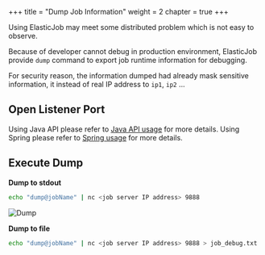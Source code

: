 +++
title = "Dump Job Information"
weight = 2
chapter = true
+++

Using ElasticJob may meet some distributed problem which is not easy to observe.

Because of developer cannot debug in production environment, ElasticJob provide `dump` command to export job runtime information for debugging.

For security reason, the information dumped had already mask sensitive information, it instead of real IP address to `ip1`, `ip2` ...  

## Open Listener Port

Using Java API please refer to [Java API usage](/en/user-manual/elasticjob-lite/usage/java-api) for more details.
Using Spring please refer to [Spring usage](/en/user-manual/elasticjob-lite/usage/spring-namespace) for more details.

## Execute Dump

**Dump to stdout**

```bash
echo "dump@jobName" | nc <job server IP address> 9888
```

![Dump](https://shardingsphere.apache.org/elasticjob/current/img/dump/dump.jpg)

**Dump to file**

```bash
echo "dump@jobName" | nc <job server IP address> 9888 > job_debug.txt
```
